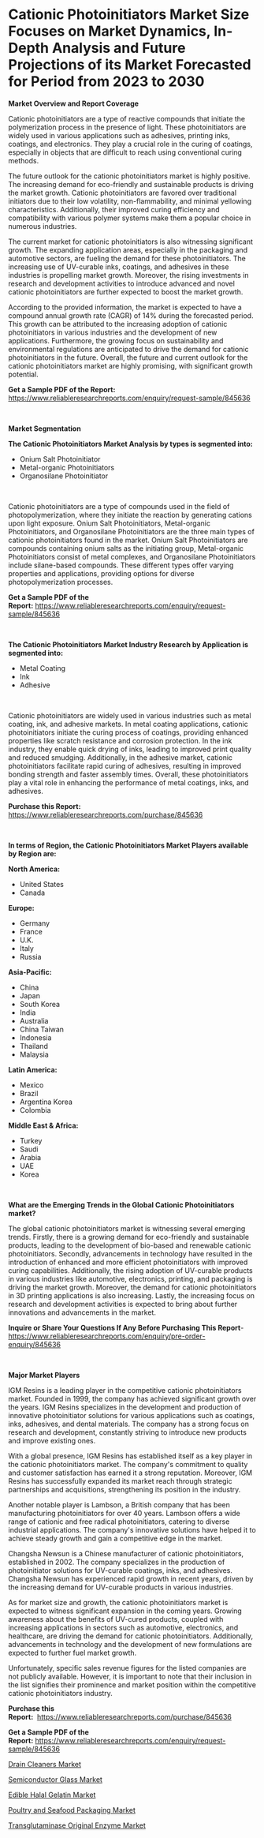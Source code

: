 <p><h1>Cationic Photoinitiators Market Size Focuses on Market Dynamics, In-Depth Analysis and Future Projections of its Market Forecasted for Period from 2023 to 2030</h1></p><p><strong>Market Overview and Report Coverage</strong></p>
<p><p>Cationic photoinitiators are a type of reactive compounds that initiate the polymerization process in the presence of light. These photoinitiators are widely used in various applications such as adhesives, printing inks, coatings, and electronics. They play a crucial role in the curing of coatings, especially in objects that are difficult to reach using conventional curing methods.</p><p>The future outlook for the cationic photoinitiators market is highly positive. The increasing demand for eco-friendly and sustainable products is driving the market growth. Cationic photoinitiators are favored over traditional initiators due to their low volatility, non-flammability, and minimal yellowing characteristics. Additionally, their improved curing efficiency and compatibility with various polymer systems make them a popular choice in numerous industries.</p><p>The current market for cationic photoinitiators is also witnessing significant growth. The expanding application areas, especially in the packaging and automotive sectors, are fueling the demand for these photoinitiators. The increasing use of UV-curable inks, coatings, and adhesives in these industries is propelling market growth. Moreover, the rising investments in research and development activities to introduce advanced and novel cationic photoinitiators are further expected to boost the market growth.</p><p>According to the provided information, the market is expected to have a compound annual growth rate (CAGR) of 14% during the forecasted period. This growth can be attributed to the increasing adoption of cationic photoinitiators in various industries and the development of new applications. Furthermore, the growing focus on sustainability and environmental regulations are anticipated to drive the demand for cationic photoinitiators in the future. Overall, the future and current outlook for the cationic photoinitiators market are highly promising, with significant growth potential.</p></p>
<p><strong>Get a Sample PDF of the Report:</strong> <a href="https://www.reliableresearchreports.com/enquiry/request-sample/845636">https://www.reliableresearchreports.com/enquiry/request-sample/845636</a></p>
<p>&nbsp;</p>
<p><strong>Market Segmentation</strong></p>
<p><strong>The Cationic Photoinitiators Market Analysis by types is segmented into:</strong></p>
<p><ul><li>Onium Salt Photoinitiator</li><li>Metal-organic Photoinitiators</li><li>Organosilane Photoinitiator</li></ul></p>
<p>&nbsp;</p>
<p><p>Cationic photoinitiators are a type of compounds used in the field of photopolymerization, where they initiate the reaction by generating cations upon light exposure. Onium Salt Photoinitiators, Metal-organic Photoinitiators, and Organosilane Photoinitiators are the three main types of cationic photoinitiators found in the market. Onium Salt Photoinitiators are compounds containing onium salts as the initiating group, Metal-organic Photoinitiators consist of metal complexes, and Organosilane Photoinitiators include silane-based compounds. These different types offer varying properties and applications, providing options for diverse photopolymerization processes.</p></p>
<p><strong>Get a Sample PDF of the Report:</strong>&nbsp;<a href="https://www.reliableresearchreports.com/enquiry/request-sample/845636">https://www.reliableresearchreports.com/enquiry/request-sample/845636</a></p>
<p>&nbsp;</p>
<p><strong>The Cationic Photoinitiators Market Industry Research by Application is segmented into:</strong></p>
<p><ul><li>Metal Coating</li><li>Ink</li><li>Adhesive</li></ul></p>
<p>&nbsp;</p>
<p><p>Cationic photoinitiators are widely used in various industries such as metal coating, ink, and adhesive markets. In metal coating applications, cationic photoinitiators initiate the curing process of coatings, providing enhanced properties like scratch resistance and corrosion protection. In the ink industry, they enable quick drying of inks, leading to improved print quality and reduced smudging. Additionally, in the adhesive market, cationic photoinitiators facilitate rapid curing of adhesives, resulting in improved bonding strength and faster assembly times. Overall, these photoinitiators play a vital role in enhancing the performance of metal coatings, inks, and adhesives.</p></p>
<p><strong>Purchase this Report:</strong>&nbsp; <a href="https://www.reliableresearchreports.com/purchase/845636">https://www.reliableresearchreports.com/purchase/845636</a></p>
<p>&nbsp;</p>
<p><strong>In terms of Region, the Cationic Photoinitiators Market Players available by Region are:</strong></p>
<p>
    <p> <strong> North America: </strong>
        <ul>
            <li>United States</li>
            <li>Canada</li>
        </ul>
        </p> 
    <p> <strong> Europe: </strong>
        <ul>
            <li>Germany</li>
            <li>France</li>
            <li>U.K.</li>
            <li>Italy</li>
            <li>Russia</li>
        </ul>
        </p> 
    <p> <strong> Asia-Pacific: </strong>
        <ul>
            <li>China</li>
            <li>Japan</li>
            <li>South Korea</li>
            <li>India</li>
            <li>Australia</li>
            <li>China Taiwan</li>
            <li>Indonesia</li>
            <li>Thailand</li>
            <li>Malaysia</li>
        </ul>
        </p> 
    <p> <strong> Latin America: </strong>
        <ul>
            <li>Mexico</li>
            <li>Brazil</li>
            <li>Argentina Korea</li>
            <li>Colombia</li>
        </ul>
        </p> 
    <p> <strong> Middle East & Africa: </strong>
        <ul>
            <li>Turkey</li>
            <li>Saudi</li>
            <li>Arabia</li>
            <li>UAE</li>
            <li>Korea</li>
        </ul>
    </p>
    </p>
<p>&nbsp;</p>
<p><strong>What are the Emerging Trends in the Global Cationic Photoinitiators market?</strong></p>
<p><p>The global cationic photoinitiators market is witnessing several emerging trends. Firstly, there is a growing demand for eco-friendly and sustainable products, leading to the development of bio-based and renewable cationic photoinitiators. Secondly, advancements in technology have resulted in the introduction of enhanced and more efficient photoinitiators with improved curing capabilities. Additionally, the rising adoption of UV-curable products in various industries like automotive, electronics, printing, and packaging is driving the market growth. Moreover, the demand for cationic photoinitiators in 3D printing applications is also increasing. Lastly, the increasing focus on research and development activities is expected to bring about further innovations and advancements in the market.</p></p>
<p><strong>Inquire or Share Your Questions If Any Before Purchasing This Report</strong>- <a href="https://www.reliableresearchreports.com/enquiry/pre-order-enquiry/845636">https://www.reliableresearchreports.com/enquiry/pre-order-enquiry/845636</a></p>
<p>&nbsp;</p>
<p><strong>Major Market Players</strong></p>
<p><p>IGM Resins is a leading player in the competitive cationic photoinitiators market. Founded in 1999, the company has achieved significant growth over the years. IGM Resins specializes in the development and production of innovative photoinitiator solutions for various applications such as coatings, inks, adhesives, and dental materials. The company has a strong focus on research and development, constantly striving to introduce new products and improve existing ones.</p><p>With a global presence, IGM Resins has established itself as a key player in the cationic photoinitiators market. The company's commitment to quality and customer satisfaction has earned it a strong reputation. Moreover, IGM Resins has successfully expanded its market reach through strategic partnerships and acquisitions, strengthening its position in the industry.</p><p>Another notable player is Lambson, a British company that has been manufacturing photoinitiators for over 40 years. Lambson offers a wide range of cationic and free radical photoinitiators, catering to diverse industrial applications. The company's innovative solutions have helped it to achieve steady growth and gain a competitive edge in the market.</p><p>Changsha Newsun is a Chinese manufacturer of cationic photoinitiators, established in 2002. The company specializes in the production of photoinitiator solutions for UV-curable coatings, inks, and adhesives. Changsha Newsun has experienced rapid growth in recent years, driven by the increasing demand for UV-curable products in various industries.</p><p>As for market size and growth, the cationic photoinitiators market is expected to witness significant expansion in the coming years. Growing awareness about the benefits of UV-cured products, coupled with increasing applications in sectors such as automotive, electronics, and healthcare, are driving the demand for cationic photoinitiators. Additionally, advancements in technology and the development of new formulations are expected to further fuel market growth.</p><p>Unfortunately, specific sales revenue figures for the listed companies are not publicly available. However, it is important to note that their inclusion in the list signifies their prominence and market position within the competitive cationic photoinitiators industry.</p></p>
<p><strong>Purchase this Report:</strong>&nbsp;&nbsp;<a href="https://www.reliableresearchreports.com/purchase/845636">https://www.reliableresearchreports.com/purchase/845636</a></p>
<p></p>
<p><strong>Get a Sample PDF of the Report:</strong>&nbsp;<a href="https://www.reliableresearchreports.com/enquiry/request-sample/845636">https://www.reliableresearchreports.com/enquiry/request-sample/845636</a></p>
<p><p><a href="https://github.com/kholmovskayalyudmila/Market-Research-Report-List-1/blob/main/drain-cleaners-market.md">Drain Cleaners Market</a></p><p><a href="https://github.com/zebdakicsin/Market-Research-Report-List-1/blob/main/semiconductor-glass-market.md">Semiconductor Glass Market</a></p><p><a href="https://medium.com/@darianswift1922/edible-halal-gelatin-market-insight-market-trends-growth-forecasted-from-2023-to-2030-766d953eb04b">Edible Halal Gelatin Market</a></p><p><a href="https://medium.com/@myrtleebert1913/poultry-and-seafood-packaging-market-analysis-and-sze-forecasted-for-period-from-2023-to-2030-1cfb3ba3f386">Poultry and Seafood Packaging Market</a></p><p><a href="https://medium.com/@lottiejerde6456/transglutaminase-original-enzyme-market-size-market-outlook-and-market-forecast-2023-to-2030-6d9683150491">Transglutaminase Original Enzyme Market</a></p></p>